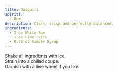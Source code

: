 ```yaml
---
title: Daiquiri
spirits:
  - Rum
description: Clean, crisp and perfectly balanced.
ingredients:
  - 2 oz White Rum
  - 1 oz Lime Juice
  - 0.75 oz Simple Syrup
---
```


Shake all ingredients with ice.  
Strain into a chilled coupe.  
Garnish with a lime wheel if you like.
